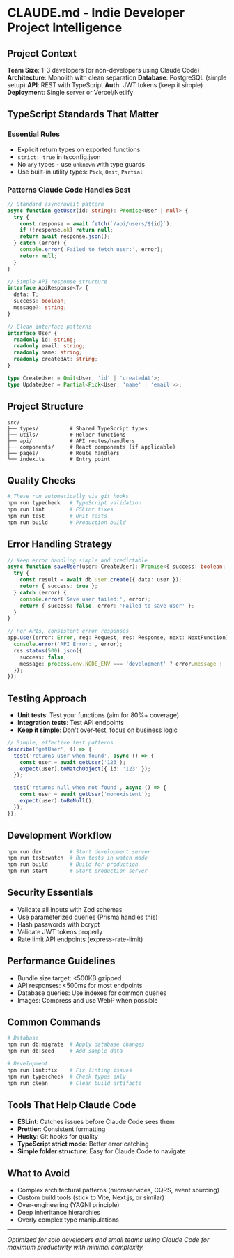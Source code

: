 # CLAUDE.md - Indie Developer Project Intelligence

## Project Context
**Team Size**: 1-3 developers (or non-developers using Claude Code)
**Architecture**: Monolith with clean separation
**Database**: PostgreSQL (simple setup)
**API**: REST with TypeScript
**Auth**: JWT tokens (keep it simple)
**Deployment**: Single server or Vercel/Netlify

## TypeScript Standards That Matter

### Essential Rules
- Explicit return types on exported functions
- `strict: true` in tsconfig.json
- No `any` types - use `unknown` with type guards
- Use built-in utility types: `Pick`, `Omit`, `Partial`

### Patterns Claude Code Handles Best
```typescript
// Standard async/await pattern
async function getUser(id: string): Promise<User | null> {
  try {
    const response = await fetch(`/api/users/${id}`);
    if (!response.ok) return null;
    return await response.json();
  } catch (error) {
    console.error('Failed to fetch user:', error);
    return null;
  }
}

// Simple API response structure
interface ApiResponse<T> {
  data: T;
  success: boolean;
  message?: string;
}

// Clean interface patterns
interface User {
  readonly id: string;
  readonly email: string;
  readonly name: string;
  readonly createdAt: string;
}

type CreateUser = Omit<User, 'id' | 'createdAt'>;
type UpdateUser = Partial<Pick<User, 'name' | 'email'>>;
```

## Project Structure
```
src/
├── types/          # Shared TypeScript types
├── utils/          # Helper functions
├── api/            # API routes/handlers  
├── components/     # React components (if applicable)
├── pages/          # Route handlers
└── index.ts        # Entry point
```

## Quality Checks
```bash
# These run automatically via git hooks
npm run typecheck   # TypeScript validation
npm run lint        # ESLint fixes
npm run test        # Unit tests
npm run build       # Production build
```

## Error Handling Strategy
```typescript
// Keep error handling simple and predictable
async function saveUser(user: CreateUser): Promise<{ success: boolean; error?: string }> {
  try {
    const result = await db.user.create({ data: user });
    return { success: true };
  } catch (error) {
    console.error('Save user failed:', error);
    return { success: false, error: 'Failed to save user' };
  }
}

// For APIs, consistent error responses
app.use((error: Error, req: Request, res: Response, next: NextFunction) => {
  console.error('API Error:', error);
  res.status(500).json({
    success: false,
    message: process.env.NODE_ENV === 'development' ? error.message : 'Internal error'
  });
});
```

## Testing Approach
- **Unit tests**: Test your functions (aim for 80%+ coverage)
- **Integration tests**: Test API endpoints
- **Keep it simple**: Don't over-test, focus on business logic

```typescript
// Simple, effective test patterns
describe('getUser', () => {
  test('returns user when found', async () => {
    const user = await getUser('123');
    expect(user).toMatchObject({ id: '123' });
  });

  test('returns null when not found', async () => {
    const user = await getUser('nonexistent');
    expect(user).toBeNull();
  });
});
```

## Development Workflow
```bash
npm run dev         # Start development server
npm run test:watch  # Run tests in watch mode
npm run build       # Build for production
npm run start       # Start production server
```

## Security Essentials
- Validate all inputs with Zod schemas
- Use parameterized queries (Prisma handles this)
- Hash passwords with bcrypt
- Validate JWT tokens properly
- Rate limit API endpoints (express-rate-limit)

## Performance Guidelines
- Bundle size target: <500KB gzipped
- API responses: <500ms for most endpoints
- Database queries: Use indexes for common queries
- Images: Compress and use WebP when possible

## Common Commands
```bash
# Database
npm run db:migrate  # Apply database changes
npm run db:seed     # Add sample data

# Development
npm run lint:fix    # Fix linting issues
npm run type:check  # Check types only
npm run clean       # Clean build artifacts
```

## Tools That Help Claude Code
- **ESLint**: Catches issues before Claude Code sees them
- **Prettier**: Consistent formatting
- **Husky**: Git hooks for quality
- **TypeScript strict mode**: Better error catching
- **Simple folder structure**: Easy for Claude Code to navigate

## What to Avoid
- Complex architectural patterns (microservices, CQRS, event sourcing)
- Custom build tools (stick to Vite, Next.js, or similar)
- Over-engineering (YAGNI principle)
- Deep inheritance hierarchies
- Overly complex type manipulations

---

*Optimized for solo developers and small teams using Claude Code for maximum productivity with minimal complexity.*